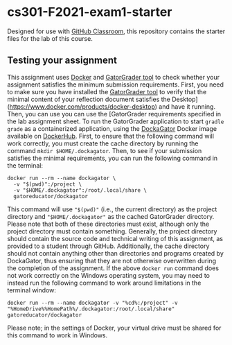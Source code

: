# cs301-F2021-exam1-starter


Designed for use with [GitHub Classroom](https://classroom.github.com/), this repository contains the starter files for the lab of this course.


## Testing your assignment
This assignment uses [Docker](https://www.docker.com) and [GatorGrader tool](https://github.com/GatorEducator/gatorgrader) to check whether your assignment satisfies the minimum submission requirements. First, you need to make sure you have installed the [GatorGrader tool](https://github.com/GatorEducator/gatorgrader) to verify that the minimal content of your reflection document satisfies the Desktop](https://www.docker.com/products/docker-desktop) and have it running. Then, you can use you can use the [GatorGrader requirements specified in the lab assignment sheet. To run the GatorGrader application to start `gradle grade` as a containerized application, using the [DockaGator](https://github.com/GatorEducator/dockagator) Docker image available on [DockerHub](https://cloud.docker.com/u/gatoreducator/repository/docker/gatoreducator/dockagator). First, to ensure that the following command will work correctly, you must create the cache directory by running the command `mkdir $HOME/.dockagator`. Then, to see if your submission satisfies the minimal requirements, you can run the following command in the terminal:

```
docker run --rm --name dockagator \
  -v "$(pwd)":/project \
  -v "$HOME/.dockagator":/root/.local/share \
  gatoreducator/dockagator
```

This command will use `"$(pwd)"` (i.e., the current directory) as the project directory and `"$HOME/.dockagator"` as the cached GatorGrader directory. Please note that both of these directories must exist, although only the project directory must contain something. Generally, the project directory should contain the source code and technical writing of this assignment, as provided to a student through GitHub. Additionally, the cache directory should not contain anything other than directories and programs created by DockaGator, thus ensuring that they are not otherwise overwritten during the completion of the assignment.  If the above `docker run` command does not work correctly on the Windows operating system, you may need to instead run the following command to work around limitations in the terminal window:


```
docker run --rm --name dockagator -v "%cd%:/project" -v "%HomeDrive%%HomePath%/.dockagator:/root/.local/share" gatoreducator/dockagator
```

Please note; in the settings of Docker, your virtual drive must be shared for this command to work in Windows.
